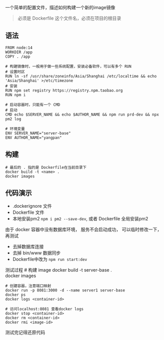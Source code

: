 一个简单的配置文件，描述如何构建一个新的image镜像
> 必须是 Dockerfile 这个文件名，必须在项目的根目录

## 语法

    FROM node:14
    WORKDIR /app
    COPY . /app

    # 构建镜像时，一般用于做一些系统配置，安装必备软件，可以有多个 RUN
    # 设置时区
    RUN ln -sf /usr/share/zoneinfo/Asia/Shanghai /etc/localtime && echo 'Asia/Shanghai' >/etc/timezone
    # 安装
    RUN npm set registry https://registry.npm.taobao.org
    RUN npm i

    # 启动容器时，只能有一个 CMD
    # 启动
    CMD echo $SERVER_NAME && echo $AUTHOR_NAME && npm run prd-dev && npx pm2 log

    # 环境变量
    ENV SERVER_NAME="server-base"
    ENV AUTHOR_NAME="yangpan"

## 构建

    # 最后的 . 指的是 Dockerfile在当前目录下
    docker build -t <name> . 
    docker images 

## 代码演示 
- .dockerignore 文件
- Dockerfile 文件
- 本地安装pm2 `npm i pm2 --save-dev`, 或者 Dockerfile 全局安装pm2
  
由于 docker 容器中没有数据库环境， 服务不会启动成功， 可以临时修改一下，再测试
- 去掉数据库连接
- 去掉 bin/www 数据同步
- Dockerfile中改为 `npm run start:dev`

测试过程
    # 构建 image
    docker build -t server-base .  
    docker images

    # 创建容器，注意端口映射
    docker run -p 8081:3000 -d --name server1 server-base  
    docker ps
    docker logs <container-id>

    # 访问localhost:8081 查看docker logs
    docker stop <container-id>
    docker rm <container-id>
    docker rmi <image-id>

测试完记得还原代码


